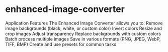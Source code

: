 # enhanced-image-converter
Application Features The Enhanced Image Converter allows you to:  Remove image backgrounds (black, white, or custom color) Invert colors Resize and crop images Adjust transparency Replace backgrounds with custom colors Batch process multiple images Save in various formats (PNG, JPEG, WebP, TIFF, BMP) Create and use presets for common tasks
